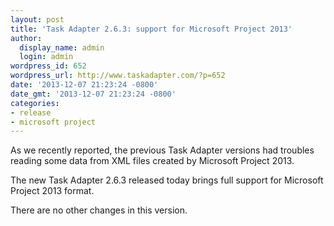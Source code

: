 ```yaml
---
layout: post
title: 'Task Adapter 2.6.3: support for Microsoft Project 2013'
author:
  display_name: admin
  login: admin
wordpress_id: 652
wordpress_url: http://www.taskadapter.com/?p=652
date: '2013-12-07 21:23:24 -0800'
date_gmt: '2013-12-07 21:23:24 -0800'
categories:
- release
- microsoft project
---
```

<p>As we recently reported, the previous Task Adapter versions had troubles reading some data from XML files created by Microsoft Project 2013.</p>
<p>The new Task Adapter 2.6.3 released today brings full support for Microsoft Project 2013 format.</p>
<p>There are no other changes in this version.</p>

